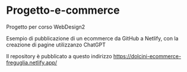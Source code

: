 # Progetto-e-commerce
Progetto per corso WebDesign2

Esempio di pubblicazione di un ecommerce da GitHub a Netlify, con la creazione di pagine utilizzanzo ChatGPT

Il repository è pubblicato a questo indirizzo https://dolcini-ecommerce-freguglia.netlify.app/


